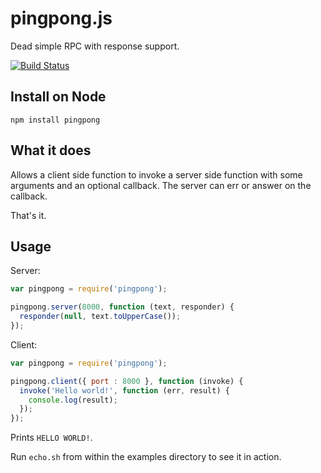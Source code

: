 # pingpong.js

Dead simple RPC with response support.

[![Build Status](https://secure.travis-ci.org/mantoni/pingpong.js.png?branch=master)](http://travis-ci.org/mantoni/pingpong.js)

## Install on Node

```
npm install pingpong
```

## What it does

Allows a client side function to invoke a server side function with some arguments and an optional callback. The server can err or answer on the callback.

That's it.

## Usage

Server:

```js
var pingpong = require('pingpong');

pingpong.server(8000, function (text, responder) {
  responder(null, text.toUpperCase());
});
```

Client:

```js
var pingpong = require('pingpong');

pingpong.client({ port : 8000 }, function (invoke) {
  invoke('Hello world!', function (err, result) {
    console.log(result);
  });
});
```

Prints `HELLO WORLD!`.

Run `echo.sh` from within the examples directory to see it in action.
